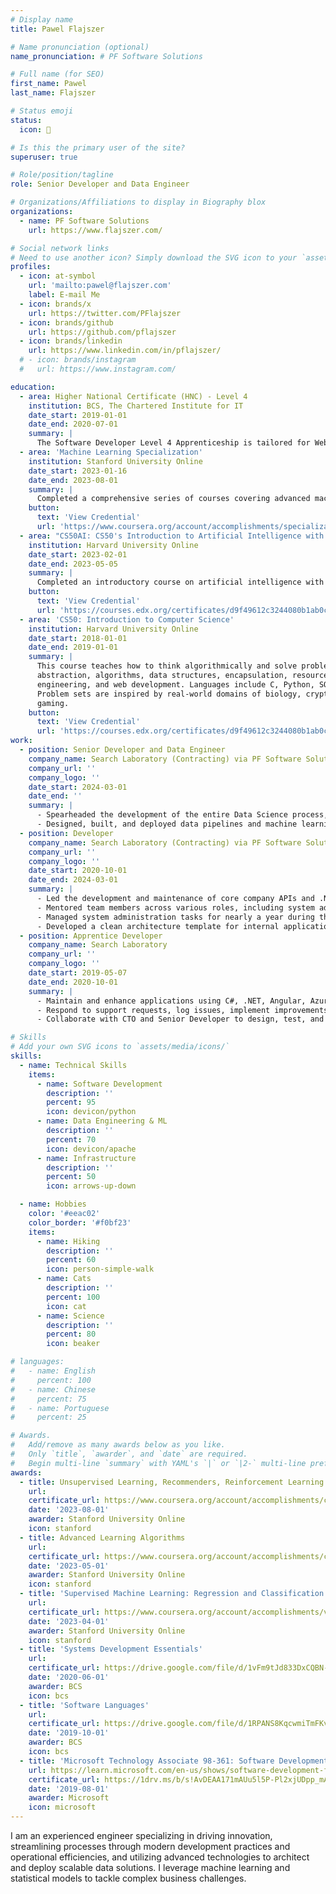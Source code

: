 ```yaml
---
# Display name
title: Pawel Flajszer

# Name pronunciation (optional)
name_pronunciation: # PF Software Solutions

# Full name (for SEO)
first_name: Pawel
last_name: Flajszer

# Status emoji
status:
  icon: 🦆

# Is this the primary user of the site?
superuser: true

# Role/position/tagline
role: Senior Developer and Data Engineer

# Organizations/Affiliations to display in Biography blox
organizations:
  - name: PF Software Solutions
    url: https://www.flajszer.com/

# Social network links
# Need to use another icon? Simply download the SVG icon to your `assets/media/icons/` folder.
profiles:
  - icon: at-symbol
    url: 'mailto:pawel@flajszer.com'
    label: E-mail Me
  - icon: brands/x
    url: https://twitter.com/PFlajszer
  - icon: brands/github
    url: https://github.com/pflajszer
  - icon: brands/linkedin
    url: https://www.linkedin.com/in/pflajszer/
  # - icon: brands/instagram
  #   url: https://www.instagram.com/

education:
  - area: Higher National Certificate (HNC) - Level 4
    institution: BCS, The Chartered Institute for IT
    date_start: 2019-01-01
    date_end: 2020-07-01
    summary: |
      The Software Developer Level 4 Apprenticeship is tailored for Web Developers, Application Developers, Mobile App Developers, Games Developers, and Software Developers. The program includes modules focused on building and testing high-quality code across front-end, back-end, and database layers. During the apprenticeship, I collaborated with a larger team on various projects, contributing to specific components of the overall project. Additionally, I obtained a Microsoft Technology Associate certification and several BCS certifications, including Systems Development and Software Languages.
  - area: 'Machine Learning Specialization'
    institution: Stanford University Online
    date_start: 2023-01-16
    date_end: 2023-08-01
    summary: |
      Completed a comprehensive series of courses covering advanced machine learning techniques, including supervised learning (linear and logistic regression, neural networks, decision trees), unsupervised learning (clustering, anomaly detection), recommender systems, and reinforcement learning. Gained hands-on experience with modern practices for developing machine learning models and applied these skills to real-world problems, enhancing practical expertise in the field.
    button:
      text: 'View Credential'
      url: 'https://www.coursera.org/account/accomplishments/specialization/certificate/JC4X88QPDQ4D'
  - area: "CS50AI: CS50's Introduction to Artificial Intelligence with Python"
    institution: Harvard University Online
    date_start: 2023-02-01
    date_end: 2023-05-05
    summary: |
      Completed an introductory course on artificial intelligence with Python, covering key topics such as machine learning, neural networks, and natural language processing. Gained practical experience through hands-on projects, applying AI techniques to solve real-world problems. Developed a robust understanding of AI principles and practices, enhancing skills in building and implementing AI solutions.
    button:
      text: 'View Credential'
      url: 'https://courses.edx.org/certificates/d9f49612c3244080b1ab0c7f27d9cb9e'
  - area: 'CS50: Introduction to Computer Science'
    institution: Harvard University Online
    date_start: 2018-01-01
    date_end: 2019-01-01
    summary: |
      This course teaches how to think algorithmically and solve problems efficiently. Topics include
      abstraction, algorithms, data structures, encapsulation, resource management, security, software
      engineering, and web development. Languages include C, Python, SQL, and JavaScript/HTML/CSS.
      Problem sets are inspired by real-world domains of biology, cryptography, finance, forensics, and
      gaming.
    button:
      text: 'View Credential'
      url: 'https://courses.edx.org/certificates/d9f49612c3244080b1ab0c7f27d9cb9e'
work:
  - position: Senior Developer and Data Engineer
    company_name: Search Laboratory (Contracting) via PF Software Solutions
    company_url: ''
    company_logo: ''
    date_start: 2024-03-01
    date_end: ''
    summary: |
      - Spearheaded the development of the entire Data Science process, implementing agile methodologies, code review protocols, DevOps/MLOps practices, and optimizing GCP technology stack, along with creating templates and documentation.
      - Designed, built, and deployed data pipelines and machine learning models to solve complex business challenges for clients.
  - position: Developer
    company_name: Search Laboratory (Contracting) via PF Software Solutions
    company_url: ''
    company_logo: ''
    date_start: 2020-10-01
    date_end: 2024-03-01
    summary: |
      - Led the development and maintenance of core company APIs and .NET data infrastructure.
      - Mentored team members across various roles, including system administrators, junior developers, and technical stakeholders from other departments.
      - Managed system administration tasks for nearly a year during the pandemic, alongside primary responsibilities.
      - Developed a clean architecture template for internal applications and established a framework for development, including CI/CD pipelines and processes.
  - position: Apprentice Developer
    company_name: Search Laboratory
    company_url: ''
    company_logo: ''
    date_start: 2019-05-07
    date_end: 2020-10-01
    summary: |
      - Maintain and enhance applications using C#, .NET, Angular, Azure, GCP, SQL, JavaScript/TypeScript.
      - Respond to support requests, log issues, implement improvements, and develop user-friendly solutions based on business requirements.
      - Collaborate with CTO and Senior Developer to design, test, and deploy software while ensuring adherence to coding standards and documentation.

# Skills
# Add your own SVG icons to `assets/media/icons/`
skills:
  - name: Technical Skills
    items:
      - name: Software Development
        description: ''
        percent: 95
        icon: devicon/python
      - name: Data Engineering & ML
        description: ''
        percent: 70
        icon: devicon/apache
      - name: Infrastructure
        description: ''
        percent: 50
        icon: arrows-up-down

  - name: Hobbies
    color: '#eeac02'
    color_border: '#f0bf23'
    items:
      - name: Hiking
        description: ''
        percent: 60
        icon: person-simple-walk
      - name: Cats
        description: ''
        percent: 100
        icon: cat
      - name: Science
        description: ''
        percent: 80
        icon: beaker

# languages:
#   - name: English
#     percent: 100
#   - name: Chinese
#     percent: 75
#   - name: Portuguese
#     percent: 25

# Awards.
#   Add/remove as many awards below as you like.
#   Only `title`, `awarder`, and `date` are required.
#   Begin multi-line `summary` with YAML's `|` or `|2-` multi-line prefix and indent 2 spaces below.
awards:
  - title: Unsupervised Learning, Recommenders, Reinforcement Learning
    url: 
    certificate_url: https://www.coursera.org/account/accomplishments/certificate/FDXN9F99RVHC
    date: '2023-08-01'
    awarder: Stanford University Online
    icon: stanford
  - title: Advanced Learning Algorithms
    url: 
    certificate_url: https://www.coursera.org/account/accomplishments/certificate/7H75QVHA7FWS
    date: '2023-05-01'
    awarder: Stanford University Online
    icon: stanford
  - title: 'Supervised Machine Learning: Regression and Classification'
    url: 
    certificate_url: https://www.coursera.org/account/accomplishments/verify/X9GQX559LM3Y
    date: '2023-04-01'
    awarder: Stanford University Online
    icon: stanford
  - title: 'Systems Development Essentials'
    url: 
    certificate_url: https://drive.google.com/file/d/1vFm9tJd833DxCQBN-kyyKh00fDqj42hU/view?usp=sharing
    date: '2020-06-01'
    awarder: BCS
    icon: bcs
  - title: 'Software Languages'
    url: 
    certificate_url: https://drive.google.com/file/d/1RPANS8KqcwmiTmFKvOWmtlMzI5asGVBw/view?usp=sharing
    date: '2019-10-01'
    awarder: BCS
    icon: bcs
  - title: 'Microsoft Technology Associate 98-361: Software Development Fundamentals In C#'
    url: https://learn.microsoft.com/en-us/shows/software-development-fundamentals/
    certificate_url: https://1drv.ms/b/s!AvDEAA171mAUu5l5P-Pl2xjUDpp_mA?e=v1qO90
    date: '2019-08-01'
    awarder: Microsoft
    icon: microsoft
---
```


I am an experienced engineer specializing in driving innovation, streamlining processes through modern development practices and operational efficiencies, and utilizing advanced technologies to architect and deploy scalable data solutions. I leverage machine learning and statistical models to tackle complex business challenges.
